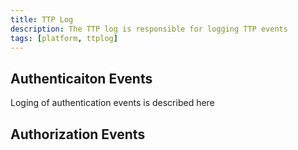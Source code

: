 ```yaml
---
title: TTP Log
description: The TTP log is responsible for logging TTP events
tags: [platform, ttplog]
---
```



## Authenticaiton Events

Loging of authentication events is described here




## Authorization Events

